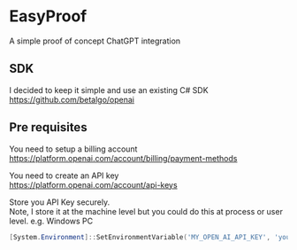 # EasyProof

A simple proof of concept ChatGPT integration

## SDK

I decided to keep it simple and use an existing C# SDK
https://github.com/betalgo/openai

## Pre requisites

You need to setup a billing account  
https://platform.openai.com/account/billing/payment-methods

You need to create an API key  
https://platform.openai.com/account/api-keys

Store you API Key securely.  
Note, I store it at the machine level but you could do this at process or user level.
e.g. Windows PC
``` Powershell
[System.Environment]::SetEnvironmentVariable('MY_OPEN_AI_API_KEY', 'your-sdk-api-key-value', 'Machine')
```
